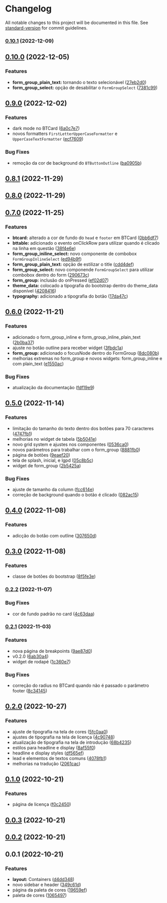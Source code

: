 # Changelog

All notable changes to this project will be documented in this file. See [standard-version](https://github.com/conventional-changelog/standard-version) for commit guidelines.

### [0.10.1](https://github.com/vitoramaral10/get_bootstrap/compare/v0.10.0...v0.10.1) (2022-12-09)

## [0.10.0](https://github.com/vitoramaral10/get_bootstrap/compare/v0.9.0...v0.10.0) (2022-12-05)


### Features

* **form_group_plain_text:** tornando o texto selecionável ([27eb2d0](https://github.com/vitoramaral10/get_bootstrap/commit/27eb2d049b933bd88bd3cfe78ee15a15812f0160))
* **form_group_select:** opção de desabilitar o `FormGroupSelect` ([7381c99](https://github.com/vitoramaral10/get_bootstrap/commit/7381c99ce9e40750dfb36ba83e0986331789d46c))

## [0.9.0](https://github.com/vitoramaral10/get_bootstrap/compare/v0.8.0...v0.9.0) (2022-12-02)


### Features

* dark mode no BTCard ([6a0c7e7](https://github.com/vitoramaral10/get_bootstrap/commit/6a0c7e758a7df7ff018ee25cfadb5a6c416316bd))
* novos formatters `FirstLetterUpperCaseFormatter` e `UpperCaseTextFormatter` ([ecf7609](https://github.com/vitoramaral10/get_bootstrap/commit/ecf7609d7646cdb222cd49157da4a77c17a42e1f))


### Bug Fixes

* remoção da cor de background do `BTButtonOutline` ([ba0905b](https://github.com/vitoramaral10/get_bootstrap/commit/ba0905b54597d679febbd7ed090adc6ce4ef31f6))

## [0.8.1](https://github.com/vitoramaral10/get_bootstrap/compare/v0.7.0...v0.8.0) (2022-11-29)

## [0.8.0](https://github.com/vitoramaral10/get_bootstrap/compare/v0.7.0...v0.8.0) (2022-11-29)

## [0.7.0](https://github.com/vitoramaral10/get_bootstrap/compare/v0.6.0...v0.7.0) (2022-11-25)


### Features

* **btcard:** alterado a cor de fundo do `head` e `footer` em BTCard ([0bb6df7](https://github.com/vitoramaral10/get_bootstrap/commit/0bb6df7ac1786ed31484553b3c1235d3e5e05da2))
* **bttable:** adicionado o evento onClickRow para utilizar quando é clicado na linha em questão ([38f4e6e](https://github.com/vitoramaral10/get_bootstrap/commit/38f4e6e25fe845a0ee3852a256545d1c447d33d0))
* **form_group_iniline_select:** novo componente de combobox `FormGroupInlineSelect` ([ed94b9f](https://github.com/vitoramaral10/get_bootstrap/commit/ed94b9f619c75527f828115b785a70d3cf65fbe2))
* **form_group_plain_text:** opção de estilizar o title ([cdd4def](https://github.com/vitoramaral10/get_bootstrap/commit/cdd4def3e3293ae131d6b2f1140568fd660e07b9))
* **form_group_select:** novo componende `FormGroupSelect` para utilizar combobox dentro do form ([290673c](https://github.com/vitoramaral10/get_bootstrap/commit/290673c250032475d62ad334e4eba9c76a199564))
* **form_group:** inclusão do onPressed ([ef02d07](https://github.com/vitoramaral10/get_bootstrap/commit/ef02d07611fc3076c7ca8aabbe2b36936dbce256))
* **theme_data:** colocado a tipografia do bootstrap dentro do theme_data disponível ([4208416](https://github.com/vitoramaral10/get_bootstrap/commit/4208416bd9d45527b1ccd8702fcd15e301082cbe))
* **typography:** adicionado a tipografia do botão ([17da47c](https://github.com/vitoramaral10/get_bootstrap/commit/17da47cf18df328cf55197928cc9cf2c62a4883f))

## [0.6.0](https://github.com/vitoramaral10/get_bootstrap/compare/v0.5.0...v0.6.0) (2022-11-21)


### Features

* adicionado o form_group_inline e form_group_inline_plain_text ([2b0ba37](https://github.com/vitoramaral10/get_bootstrap/commit/2b0ba37943b6e0a67f63c8b9ab57fe9329b9efaa))
* ajuste no botão outline para receber widget ([3fbdc1a](https://github.com/vitoramaral10/get_bootstrap/commit/3fbdc1a756a886b336959a4f33c1d98dfb530a26))
* **form_group:** adicionado o focusNode dentro do FormGroup ([8dc080b](https://github.com/vitoramaral10/get_bootstrap/commit/8dc080bf8adde6ac3a02b6c640eca0f4919635b5))
* melhorias extremas no form_group e novos widgets: form_group_inline e com plain_text ([e1550ac](https://github.com/vitoramaral10/get_bootstrap/commit/e1550acc1bff90075ad126ebe9dc94f0f2700312))


### Bug Fixes

* atualização da documentação ([fdf19e9](https://github.com/vitoramaral10/get_bootstrap/commit/fdf19e9d1b085b11b1bb3bfeb4c7d4d9ab3c8dc6))

## [0.5.0](https://github.com/vitoramaral10/get_bootstrap/compare/v0.4.0...v0.5.0) (2022-11-14)


### Features

* limitação do tamanho do texto dentro dos botões para 70 caracteres ([4747fb1](https://github.com/vitoramaral10/get_bootstrap/commit/4747fb1b65d8c0a7f88914808209fc5acf6a4bd8))
* melhorias no widget de tabela ([5b5041e](https://github.com/vitoramaral10/get_bootstrap/commit/5b5041e6e32e7b3899d00d76c5af6ffc41e4e762))
* novo grid system e ajustes nos componentes ([0536ca0](https://github.com/vitoramaral10/get_bootstrap/commit/0536ca047c0b3025287dc176667416a4bc731410))
* novos parâmetros para trabalhar com o form_group ([8881fb0](https://github.com/vitoramaral10/get_bootstrap/commit/8881fb070c8775958bafdafa1604eb82b88d793b))
* página de botões ([9eaef20](https://github.com/vitoramaral10/get_bootstrap/commit/9eaef20ebd90638f7516fb2d7bfaa498b6fad6c1))
* tela de splash, inicial, e lgpd ([05c8b5c](https://github.com/vitoramaral10/get_bootstrap/commit/05c8b5c630c762097ac84e8b52fef6263bb45be6))
* widget de form_group ([2b5425a](https://github.com/vitoramaral10/get_bootstrap/commit/2b5425ab1cddbcf069d647623bede4eb06efd356))


### Bug Fixes

* ajuste de tamanho da column ([fcc614e](https://github.com/vitoramaral10/get_bootstrap/commit/fcc614e81b44745a6e19ff6d11b98a93a678cdd9))
* correção de background quando o botão é clicado ([082ac15](https://github.com/vitoramaral10/get_bootstrap/commit/082ac15653e6c2fd80aef80685d83dbedf49d0cb))

## [0.4.0](https://github.com/vitoramaral10/get_bootstrap/compare/v0.3.0...v0.4.0) (2022-11-08)


### Features

* adicção do botão com outline ([307650d](https://github.com/vitoramaral10/get_bootstrap/commit/307650dbcfb4705410c28d35c50db3abe587b235))

## [0.3.0](https://github.com/vitoramaral10/get_bootstrap/compare/v0.2.2...v0.3.0) (2022-11-08)


### Features

* classe de botões do bootstrap ([8f5fe3e](https://github.com/vitoramaral10/get_bootstrap/commit/8f5fe3e481d98c8db81285a058970a23765cb492))

### [0.2.2](https://github.com/vitoramaral10/get_bootstrap/compare/v0.2.1...v0.2.2) (2022-11-07)


### Bug Fixes

* cor de fundo padrão no card ([4c63daa](https://github.com/vitoramaral10/get_bootstrap/commit/4c63daab62794495f7e6e1afe6494039b95a601a))

### [0.2.1](https://github.com/vitoramaral10/get_bootstrap/compare/v0.2.0...v0.2.1) (2022-11-03)


### Features

* nova página de breakpoints ([9ae87d0](https://github.com/vitoramaral10/get_bootstrap/commit/9ae87d0c96737e96f0d2fcca034faad5b1078291))
* v0.2.0 ([6ab30a4](https://github.com/vitoramaral10/get_bootstrap/commit/6ab30a4ca3db91bca4dd344b89cda7e337fecdad))
* widget de rodapé ([1c360e7](https://github.com/vitoramaral10/get_bootstrap/commit/1c360e7bf52a29a7d1facf73875eaca2dc765d51))


### Bug Fixes

* correção do radius no BTCard quando não é passado o parâmetro footer ([8c34145](https://github.com/vitoramaral10/get_bootstrap/commit/8c3414520b52239f8b217f96aeefbe8706ad3a77))

## [0.2.0](https://github.com/vitoramaral10/get_bootstrap/compare/v0.1.0...v0.2.0) (2022-10-27)


### Features

* ajuste de tipografia na tela de cores ([5fc0aa0](https://github.com/vitoramaral10/get_bootstrap/commit/5fc0aa0dfae8dd3586bea5f384dceb7c55f53929))
* ajustes de tipografia na tela de licença ([4c90748](https://github.com/vitoramaral10/get_bootstrap/commit/4c90748370ce708269a26893dcaf535360514413))
* atualização de tipografia na tela de introdução ([68b4235](https://github.com/vitoramaral10/get_bootstrap/commit/68b4235f80570d64b24b18c6e12ced842bb8965d))
* estilos para headline e display ([8af55f0](https://github.com/vitoramaral10/get_bootstrap/commit/8af55f0bbbaaa22d0f933660e1dc28b13725b245))
* headline e display styles ([df565ef](https://github.com/vitoramaral10/get_bootstrap/commit/df565effd56683905e6ab99830adc7649eeb4f47))
* lead e elementos de textos comuns ([4078fb1](https://github.com/vitoramaral10/get_bootstrap/commit/4078fb195364b132562d83d0c79e7ce98f9f3a25))
* melhorias na tradução ([2061cac](https://github.com/vitoramaral10/get_bootstrap/commit/2061caca6ee18071d9a13d6d938fc7d402792401))

## [0.1.0](https://github.com/vitoramaral10/get_bootstrap/compare/v0.0.3...v0.1.0) (2022-10-21)


### Features

* página de licença ([f0c2450](https://github.com/vitoramaral10/get_bootstrap/commit/f0c24503edffcba211e005122631171a4d21d17c))

## [0.0.3](https://github.com/vitoramaral10/get_bootstrap/compare/v0.0.2...v0.0.3) (2022-10-21)

## [0.0.2](https://github.com/vitoramaral10/get_bootstrap/compare/v0.0.1...v0.0.2) (2022-10-21)

## 0.0.1 (2022-10-21)


### Features

* **layout:** Containers ([d4dd348](https://github.com/vitoramaral10/get_bootstrap/commit/d4dd34892c39eab71dc053f0669ba63343ef31b7))
* novo sidebar e header ([349c61d](https://github.com/vitoramaral10/get_bootstrap/commit/349c61df26c238127ebffc31b263537880644c8d))
* página da paleta de cores ([19659ef](https://github.com/vitoramaral10/get_bootstrap/commit/19659ef028894fa063c422b8a700eaddfb98be6f))
* paleta de cores ([1065497](https://github.com/vitoramaral10/get_bootstrap/commit/1065497bc5685f934356e6177d4138945d45ed20))
